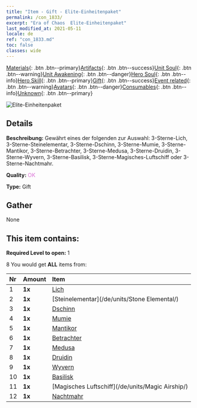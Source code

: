 ```yaml
---
title: "Item - Gift - Elite-Einheitenpaket"
permalink: /con_1833/
excerpt: "Era of Chaos  Elite-Einheitenpaket"
last_modified_at: 2021-05-11
locale: de
ref: "con_1833.md"
toc: false
classes: wide
---
```

 [Materials](/ItemsDE/){: .btn .btn--primary}[Artifacts](/ItemsDE/Artifacts/){: .btn .btn--success}[Unit Soul](/ItemsDE/UnitSoul/){: .btn .btn--warning}[Unit Awakening](/ItemsDE/UnitAwakening/){: .btn .btn--danger}[Hero Soul](/ItemsDE/HeroSoul/){: .btn .btn--info}[Hero Skill](/ItemsDE/HeroSkill/){: .btn .btn--primary}[Gift](/ItemsDE/Gift/){: .btn .btn--success}[Event related](/ItemsDE/Events/){: .btn .btn--warning}[Avatars](/ItemsDE/Avatars/){: .btn .btn--danger}[Consumables](/ItemsDE/Consumables/){: .btn .btn--info}[Unknown](/ItemsDE/Unknown/){: .btn .btn--primary}

 ![Elite-Einheitenpaket](/images/t/i_907054.png)

## Details
 **Beschreibung:** Gewährt eines der folgenden zur Auswahl: 3-Sterne-Lich, 3-Sterne-Steinelementar, 3-Sterne-Dschinn, 3-Sterne-Mumie, 3-Sterne-Mantikor, 3-Sterne-Betrachter, 3-Sterne-Medusa, 3-Sterne-Druidin, 3-Sterne-Wyvern, 3-Sterne-Basilisk, 3-Sterne-Magisches-Luftschiff oder 3-Sterne-Nachtmahr.

 **Quality:** <span style="color: #DA70D6">OK</span>

 **Type:** Gift

## Gather

  None

## This item contains:

 **Required Level to open:** 1

 8 You would get **ALL** items  from:

  | Nr | Amount |     Item    |
  |:---|:-------|:------------|
  | 1 |  **1x** | [Lich](/de/units/Lich/) |  | 
  | 2 |  **1x** | [Steinelementar](/de/units/Stone Elemental/) |  | 
  | 3 |  **1x** | [Dschinn](/de/units/Genie/) |  | 
  | 4 |  **1x** | [Mumie](/de/units/Mummy/) |  | 
  | 5 |  **1x** | [Mantikor](/de/units/Manticore/) |  | 
  | 6 |  **1x** | [Betrachter](/de/units/Beholder/) |  | 
  | 7 |  **1x** | [Medusa](/de/units/Medusa/) |  | 
  | 8 |  **1x** | [Druidin](/de/units/Druid/) |  | 
  | 9 |  **1x** | [Wyvern](/de/units/Wyvern/) |  | 
  | 10 |  **1x** | [Basilisk](/de/units/Basilisk/) |  | 
  | 11 |  **1x** | [Magisches Luftschiff](/de/units/Magic Airship/) |  | 
  | 12 |  **1x** | [Nachtmahr](/de/units/Nightmare/) |  | 
